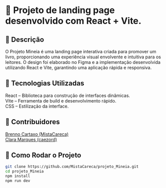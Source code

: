 # 📖 Projeto de landing page desenvolvido com React + Vite.
## 📌 Descrição
O Projeto Mineia é uma landing page interativa criada para promover um livro, proporcionando uma experiência visual envolvente e intuitiva para os leitores. O design foi elaborado no Figma e a implementação desenvolvida utilizando React e Vite, garantindo uma aplicação rápida e responsiva.

## 🚀 Tecnologias Utilizadas
React – Biblioteca para construção de interfaces dinâmicas. <br>
Vite – Ferramenta de build e desenvolvimento rápido. <br>
CSS – Estilização da interface. <br>

## 👥 Contribuidores
<a href="https://github.com/MistaCareca">Brenno Cartaxo (MistaCareca)</a> <br>
<a href="https://github.com/caezord">Clara Marques (caezord)</a>

## 🔧 Como Rodar o Projeto
```bash
git clone https://github.com/MistaCareca/projeto_Mineia.git
cd projeto_Mineia
npm install
npm run dev
